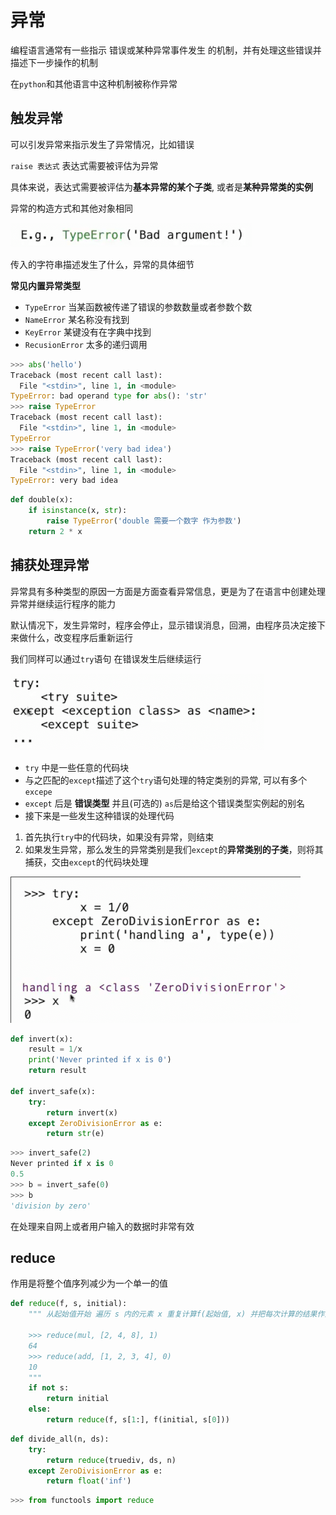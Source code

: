 # 异常

编程语言通常有一些指示 错误或某种异常事件发生 的机制，并有处理这些错误并描述下一步操作的机制

在`python`和其他语言中这种机制被称作异常

## 触发异常

可以引发异常来指示发生了异常情况，比如错误

`raise 表达式` 表达式需要被评估为异常

具体来说，表达式需要被评估为**基本异常的某个子类**, 或者是**某种异常类的实例**

异常的构造方式和其他对象相同

![](img/ad459b35.png)

传入的字符串描述发生了什么，异常的具体细节

**常见内置异常类型**

* `TypeError` 当某函数被传递了错误的参数数量或者参数个数
* `NameError` 某名称没有找到
* `KeyError` 某键没有在字典中找到
* `RecusionError` 太多的递归调用

```py
>>> abs('hello')
Traceback (most recent call last):
  File "<stdin>", line 1, in <module>
TypeError: bad operand type for abs(): 'str'
>>> raise TypeError
Traceback (most recent call last):
  File "<stdin>", line 1, in <module>
TypeError
>>> raise TypeError('very bad idea')
Traceback (most recent call last):
  File "<stdin>", line 1, in <module>
TypeError: very bad idea
```

```py
def double(x):
    if isinstance(x, str):
        raise TypeError('double 需要一个数字 作为参数')
    return 2 * x
```

## 捕获处理异常

异常具有多种类型的原因一方面是方面查看异常信息，更是为了在语言中创建处理异常并继续运行程序的能力

默认情况下，发生异常时，程序会停止，显示错误消息，回溯，由程序员决定接下来做什么，改变程序后重新运行

我们同样可以通过`try`语句 在错误发生后继续运行

![](img/d4aa2312.png)

* `try` 中是一些任意的代码块
* 与之匹配的`except`描述了这个`try`语句处理的特定类别的异常, 可以有多个`excepe`
* `except` 后是 **错误类型** 并且(可选的) `as`后是给这个错误类型实例起的别名
* 接下来是一些发生这种错误的处理代码

1. 首先执行`try`中的代码块，如果没有异常，则结束
2. 如果发生异常，那么发生的异常类别是我们`except`的**异常类别的子类**，则将其捕获，交由`except`的代码块处理 

![](img/38214027.png)

```py
def invert(x):
    result = 1/x
    print('Never printed if x is 0')
    return result

def invert_safe(x):
    try:
        return invert(x)
    except ZeroDivisionError as e:
        return str(e)
```

```py
>>> invert_safe(2)
Never printed if x is 0
0.5
>>> b = invert_safe(0)
>>> b
'division by zero'
```

在处理来自网上或者用户输入的数据时非常有效

## reduce

作用是将整个值序列减少为一个单一的值

```py
def reduce(f, s, initial):
    """ 从起始值开始 遍历 s 内的元素 x 重复计算f(起始值, x) 并把每次计算的结果作为新的起始值进入下一次计算)

    >>> reduce(mul, [2, 4, 8], 1)
    64
    >>> reduce(add, [1, 2, 3, 4], 0)
    10
    """
    if not s:
        return initial
    else:
        return reduce(f, s[1:], f(initial, s[0]))
```

```py
def divide_all(n, ds):
    try:
        return reduce(truediv, ds, n)
    except ZeroDivisionError as e:
        return float('inf')
```

```py
>>> from functools import reduce
```
